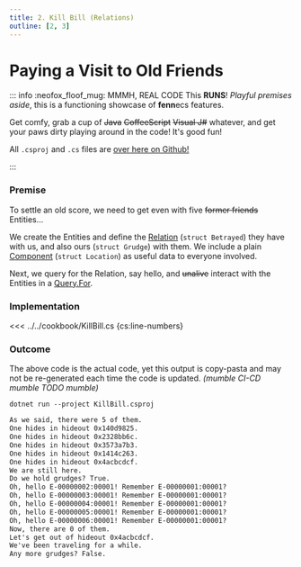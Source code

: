 ```yaml
---
title: 2. Kill Bill (Relations)
outline: [2, 3]
---
```


# Paying a Visit to Old Friends

::: info :neofox_floof_mug: MMMH, REAL CODE
This **RUNS**! *Playful premises aside*, this is a functioning showcase of **fenn**ecs features.

Get comfy, grab a cup of ~~Java~~ ~~CoffeeScript~~ ~~Visual J#~~ whatever, and get your paws dirty playing around in the code! It's good fun!

All `.csproj` and `.cs` files are [over here on Github!](https://github.com/thygrrr/fennecs/blob/main/examples/cookbook) 

:::

### Premise
To settle an old score, we need to get even with five ~~former friends~~ Entities...

We create the Entities and define the [Relation](../docs/Relation.md) (`struct Betrayed`) they have with us, and also ours (`struct Grudge`) with them. We include a plain [Component](../docs/Component.md) (`struct Location`) as useful data to everyone involved.

Next, we query for the Relation, say hello, and ~~unalive~~ interact with the Entities in a [Query.For](../docs/Queries/Query.For.md).

### Implementation
<<< ../../cookbook/KillBill.cs {cs:line-numbers}

### Outcome
The above code is the actual code, yet this output is copy-pasta and may not be re-generated each time the code is updated. *(mumble CI-CD mumble TODO mumble)*
```shell
dotnet run --project KillBill.csproj
```
```txt 
As we said, there were 5 of them.
One hides in hideout 0x140d9825.
One hides in hideout 0x2328bb6c.
One hides in hideout 0x3573a7b3.
One hides in hideout 0x1414c263.
One hides in hideout 0x4acbcdcf.
We are still here.
Do we hold grudges? True.
Oh, hello E-00000002:00001! Remember E-00000001:00001?
Oh, hello E-00000003:00001! Remember E-00000001:00001?
Oh, hello E-00000004:00001! Remember E-00000001:00001?
Oh, hello E-00000005:00001! Remember E-00000001:00001?
Oh, hello E-00000006:00001! Remember E-00000001:00001?
Now, there are 0 of them.
Let's get out of hideout 0x4acbcdcf.
We've been traveling for a while.
Any more grudges? False.
```